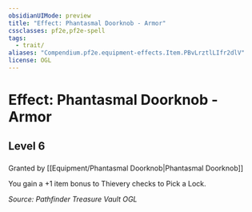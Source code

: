 ```yaml
---
obsidianUIMode: preview
title: "Effect: Phantasmal Doorknob - Armor"
cssclasses: pf2e,pf2e-spell
tags:
  - trait/
aliases: "Compendium.pf2e.equipment-effects.Item.PBvLrztlLIfr2dlV"
license: OGL
---
```

# Effect: Phantasmal Doorknob - Armor
## Level 6
### 






Granted by [[Equipment/Phantasmal Doorknob|Phantasmal Doorknob]]

You gain a +1 item bonus to Thievery checks to Pick a Lock.

*Source: Pathfinder Treasure Vault*
*OGL*